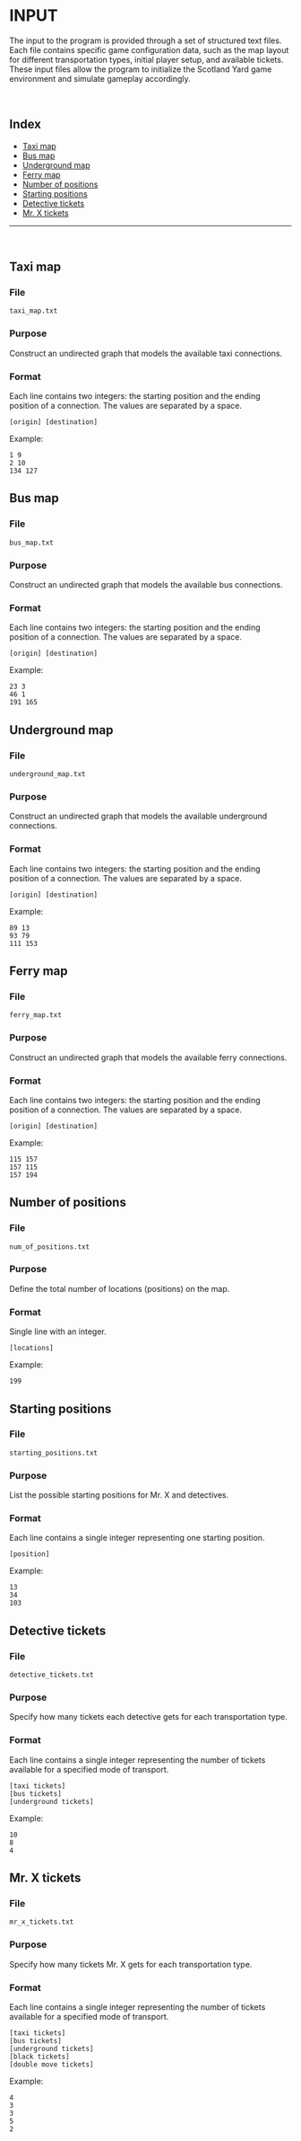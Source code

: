 # INPUT

The input to the program is provided through a set of structured text files. Each file contains specific game configuration data, such as the map layout for different transportation types, initial player setup, and available tickets. These input files allow the program to initialize the Scotland Yard game environment and simulate gameplay accordingly.

<br>

## Index
- [Taxi map](#taxi-map)
- [Bus map](#bus-map)
- [Underground map](#underground-map)
- [Ferry map](#ferry-map)
- [Number of positions](#number-of-positions)
- [Starting positions](#starting-positions)
- [Detective tickets](#detective-tickets)
- [Mr. X tickets](#mr-x-tickets)

---

<br>

## Taxi map
### File
```
taxi_map.txt
```
### Purpose
Construct an undirected graph that models the available taxi connections.
### Format
Each line contains two integers: the starting position and the ending position of a connection.
The values are separated by a space.

```
[origin] [destination]
```

Example:
```
1 9
2 10
134 127
```

## Bus map
### File
```
bus_map.txt
```
### Purpose
Construct an undirected graph that models the available bus connections.
### Format
Each line contains two integers: the starting position and the ending position of a connection.
The values are separated by a space.

```
[origin] [destination]
```

Example:
```
23 3
46 1
191 165
```

## Underground map
### File
```
underground_map.txt
```
### Purpose
Construct an undirected graph that models the available underground connections.
### Format
Each line contains two integers: the starting position and the ending position of a connection.
The values are separated by a space.

```
[origin] [destination]
```

Example:
```
89 13
93 79
111 153
```

## Ferry map
### File
```
ferry_map.txt
```
### Purpose
Construct an undirected graph that models the available ferry connections.
### Format
Each line contains two integers: the starting position and the ending position of a connection.
The values are separated by a space.

```
[origin] [destination]
```

Example:
```
115 157
157 115
157 194
```

## Number of positions
### File
```
num_of_positions.txt
```
### Purpose
Define the total number of locations (positions) on the map.
### Format
Single line with an integer.

```
[locations]
```

Example:
```
199
```

## Starting positions
### File
```
starting_positions.txt
```
### Purpose
List the possible starting positions for Mr. X and detectives.
### Format
Each line contains a single integer representing one starting position.

```
[position]
```

Example:
```
13
34
103
```

## Detective tickets
### File
```
detective_tickets.txt
```
### Purpose
Specify how many tickets each detective gets for each transportation type.
### Format
Each line contains a single integer representing the number of tickets available for a specified mode of transport.

```
[taxi tickets]
[bus tickets]
[underground tickets]
```

Example:
```
10
8
4
```

## Mr. X tickets
### File
```
mr_x_tickets.txt
```
### Purpose
Specify how many tickets Mr. X gets for each transportation type.
### Format
Each line contains a single integer representing the number of tickets available for a specified mode of transport.

```
[taxi tickets]
[bus tickets]
[underground tickets]
[black tickets]
[double move tickets]
```

Example:
```
4
3
3
5
2
```
